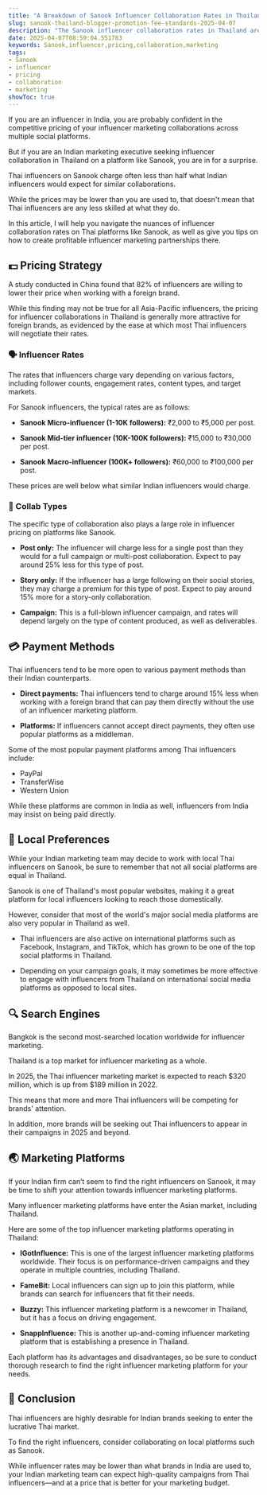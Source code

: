 ```yaml
---
title: "A Breakdown of Sanook Influencer Collaboration Rates in Thailand"
slug: sanook-thailand-blogger-promotion-fee-standards-2025-04-07
description: "The Sanook influencer collaboration rates in Thailand are typically half of those in India. Expect to pay around 15% for direct payments regarding transactions."
date: 2025-04-07T08:59:04.551783
keywords: Sanook,influencer,pricing,collaboration,marketing
tags:
- Sanook
- influencer
- pricing
- collaboration
- marketing
showToc: true
---
```


If you are an influencer in India, you are probably confident in the competitive pricing of your influencer marketing collaborations across multiple social platforms.

But if you are an Indian marketing executive seeking influencer collaboration in Thailand on a platform like Sanook, you are in for a surprise.

Thai influencers on Sanook charge often less than half what Indian influencers would expect for similar collaborations.

While the prices may be lower than you are used to, that doesn't mean that Thai influencers are any less skilled at what they do.

In this article, I will help you navigate the nuances of influencer collaboration rates on Thai platforms like Sanook, as well as give you tips on how to create profitable influencer marketing partnerships there.

## 💵 Pricing Strategy

A study conducted in China found that 82% of influencers are willing to lower their price when working with a foreign brand. 

While this finding may not be true for all Asia-Pacific influencers, the pricing for influencer collaborations in Thailand is generally more attractive for foreign brands, as evidenced by the ease at which most Thai influencers will negotiate their rates.

### 🗣️ Influencer Rates

The rates that influencers charge vary depending on various factors, including follower counts, engagement rates, content types, and target markets. 

For Sanook influencers, the typical rates are as follows:

- **Sanook Micro-influencer (1-10K followers):** ₹2,000 to ₹5,000 per post.

- **Sanook Mid-tier influencer (10K-100K followers):** ₹15,000 to ₹30,000 per post.

- **Sanook Macro-influencer (100K+ followers):** ₹60,000 to ₹100,000 per post.

These prices are well below what similar Indian influencers would charge.


### 📝 Collab Types

The specific type of collaboration also plays a large role in influencer pricing on platforms like Sanook.

- **Post only:** The influencer will charge less for a single post than they would for a full campaign or multi-post collaboration. Expect to pay around 25% less for this type of post.

- **Story only:** If the influencer has a large following on their social stories, they may charge a premium for this type of post. Expect to pay around 15% more for a story-only collaboration.

- **Campaign:** This is a full-blown influencer campaign, and rates will depend largely on the type of content produced, as well as deliverables.

## 💳 Payment Methods

Thai influencers tend to be more open to various payment methods than their Indian counterparts.

- **Direct payments:** Thai influencers tend to charge around 15% less when working with a foreign brand that can pay them directly without the use of an influencer marketing platform. 

- **Platforms:** If influencers cannot accept direct payments, they often use popular platforms as a middleman. 

Some of the most popular payment platforms among Thai influencers include:

- PayPal
- TransferWise
- Western Union

While these platforms are common in India as well, influencers from India may insist on being paid directly.

## 📱 Local Preferences

While your Indian marketing team may decide to work with local Thai influencers on Sanook, be sure to remember that not all social platforms are equal in Thailand. 

Sanook is one of Thailand's most popular websites, making it a great platform for local influencers looking to reach those domestically. 

However, consider that most of the world's major social media platforms are also very popular in Thailand as well. 

- Thai influencers are also active on international platforms such as Facebook, Instagram, and TikTok, which has grown to be one of the top social platforms in Thailand. 

- Depending on your campaign goals, it may sometimes be more effective to engage with influencers from Thailand on international social media platforms as opposed to local sites.

## 🔍 Search Engines

Bangkok is the second most-searched location worldwide for influencer marketing.

Thailand is a top market for influencer marketing as a whole. 

In 2025, the Thai influencer marketing market is expected to reach $320 million, which is up from $189 million in 2022. 

This means that more and more Thai influencers will be competing for brands' attention. 

In addition, more brands will be seeking out Thai influencers to appear in their campaigns in 2025 and beyond.

## 🌏 Marketing Platforms

If your Indian firm can’t seem to find the right influencers on Sanook, it may be time to shift your attention towards influencer marketing platforms.

Many influencer marketing platforms have enter the Asian market, including Thailand. 

Here are some of the top influencer marketing platforms operating in Thailand:

- **IGotInfluence:** This is one of the largest influencer marketing platforms worldwide. Their focus is on performance-driven campaigns and they operate in multiple countries, including Thailand.

- **FameBit:** Local influencers can sign up to join this platform, while brands can search for influencers that fit their needs. 

- **Buzzy:** This influencer marketing platform is a newcomer in Thailand, but it has a focus on driving engagement.

- **SnappInfluence:** This is another up-and-coming influencer marketing platform that is establishing a presence in Thailand.

Each platform has its advantages and disadvantages, so be sure to conduct thorough research to find the right influencer marketing platform for your needs.

## 🎎 Conclusion

Thai influencers are highly desirable for Indian brands seeking to enter the lucrative Thai market.

To find the right influencers, consider collaborating on local platforms such as Sanook. 

While influencer rates may be lower than what brands in India are used to, your Indian marketing team can expect high-quality campaigns from Thai influencers—and at a price that is better for your marketing budget.
